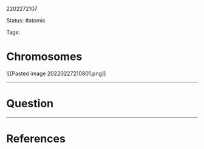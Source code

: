 2202272107

Status: #atomic

Tags:

# Chromosomes
![[Pasted image 20220227210801.png]]

---
# Question


---
# References
